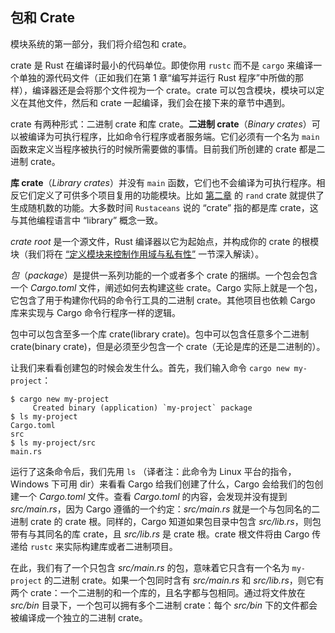 ## 包和 Crate




模块系统的第一部分，我们将介绍包和 crate。

crate 是 Rust 在编译时最小的代码单位。即使你用 `rustc` 而不是 `cargo` 来编译一个单独的源代码文件（正如我们在第 1 章“编写并运行 Rust 程序”中所做的那样），编译器还是会将那个文件视为一个 crate。crate 可以包含模块，模块可以定义在其他文件，然后和 crate 一起编译，我们会在接下来的章节中遇到。

crate 有两种形式：二进制 crate 和库 crate。**二进制 crate**（*Binary crates*）可以被编译为可执行程序，比如命令行程序或者服务端。它们必须有一个名为 `main` 函数来定义当程序被执行的时候所需要做的事情。目前我们所创建的 crate 都是二进制 crate。

**库 crate**（*Library crates*）并没有 `main` 函数，它们也不会编译为可执行程序。相反它们定义了可供多个项目复用的功能模块。比如 [第二章][rand] 的 `rand` crate 就提供了生成随机数的功能。大多数时间 `Rustaceans` 说的 “crate” 指的都是库 crate，这与其他编程语言中 “library” 概念一致。

*crate root* 是一个源文件，Rust 编译器以它为起始点，并构成你的 crate 的根模块（我们将在 [“定义模块来控制作用域与私有性”][modules] 一节深入解读）。

*包*（*package*）是提供一系列功能的一个或者多个 crate 的捆绑。一个包会包含一个 *Cargo.toml* 文件，阐述如何去构建这些 crate。Cargo 实际上就是一个包，它包含了用于构建你代码的命令行工具的二进制 crate。其他项目也依赖 Cargo 库来实现与 Cargo 命令行程序一样的逻辑。

包中可以包含至多一个库 crate(library crate)。包中可以包含任意多个二进制 crate(binary crate)，但是必须至少包含一个 crate（无论是库的还是二进制的）。

让我们来看看创建包的时候会发生什么。首先，我们输入命令 `cargo new my-project`：

```console
$ cargo new my-project
     Created binary (application) `my-project` package
$ ls my-project
Cargo.toml
src
$ ls my-project/src
main.rs
```

运行了这条命令后，我们先用 `ls` （译者注：此命令为 Linux 平台的指令，Windows 下可用 dir）来看看 Cargo 给我们创建了什么，Cargo 会给我们的包创建一个 *Cargo.toml* 文件。查看 *Cargo.toml* 的内容，会发现并没有提到 *src/main.rs*，因为 Cargo 遵循的一个约定：*src/main.rs* 就是一个与包同名的二进制 crate 的 crate 根。同样的，Cargo 知道如果包目录中包含 *src/lib.rs*，则包带有与其同名的库 crate，且 *src/lib.rs* 是 crate 根。crate 根文件将由 Cargo 传递给 `rustc` 来实际构建库或者二进制项目。

在此，我们有了一个只包含 *src/main.rs* 的包，意味着它只含有一个名为 `my-project` 的二进制 crate。如果一个包同时含有 *src/main.rs* 和 *src/lib.rs*，则它有两个 crate：一个二进制的和一个库的，且名字都与包相同。通过将文件放在 *src/bin* 目录下，一个包可以拥有多个二进制 crate：每个 *src/bin* 下的文件都会被编译成一个独立的二进制 crate。

[modules]: ch07-02-defining-modules-to-control-scope-and-privacy.html
[rand]: ch02-00-guessing-game-tutorial.html#生成一个随机数
